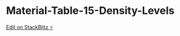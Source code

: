 # Material-Table-15-Density-Levels

[Edit on StackBlitz ⚡️](https://stackblitz.com/edit/angular-kjhbfp)
